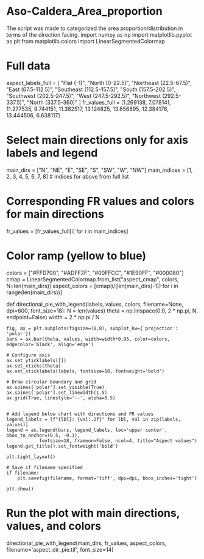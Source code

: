 # Aso-Caldera_Area_proportion
The script was made to categorized the area proportion/distribution in terms of the direction facing.
import numpy as np
import matplotlib.pyplot as plt
from matplotlib.colors import LinearSegmentedColormap

# Full data
aspect_labels_full = [
    "Flat (-1)", "North (0-22.5)", "Northeast (22.5-67.5)", "East (67.5-112.5)",
    "Southeast (112.5-157.5)", "South (157.5-202.5)", "Southwest (202.5-247.5)",
    "West (247.5-292.5)", "Northwest (292.5-337.5)", "North (337.5-360)"
]
fr_values_full = [1.269138, 7.078141, 11.277535, 9.744151, 11.382517, 13.124825, 13.656895, 12.384176, 13.444506, 6.638117]

# Select main directions only for axis labels and legend
main_dirs = ["N", "NE", "E", "SE", "S", "SW", "W", "NW"]
main_indices = [1, 2, 3, 4, 5, 6, 7, 8]  # indices for above from full list

# Corresponding FR values and colors for main directions
fr_values = [fr_values_full[i] for i in main_indices]

# Color ramp (yellow to blue)
colors = ["#FFD700", "#ADFF2F", "#00FFCC", "#1E90FF", "#000080"]
cmap = LinearSegmentedColormap.from_list("aspect_cmap", colors, N=len(main_dirs))
aspect_colors = [cmap(i/(len(main_dirs)-1)) for i in range(len(main_dirs))]

def directional_pie_with_legend(labels, values, colors, filename=None, dpi=600, font_size=18):
    N = len(values)
    theta = np.linspace(0.0, 2 * np.pi, N, endpoint=False)
    width = 2 * np.pi / N

    fig, ax = plt.subplots(figsize=(8,8), subplot_kw={'projection': 'polar'})
    bars = ax.bar(theta, values, width=width*0.95, color=colors, edgecolor='black', align='edge')

    # Configure axis
    ax.set_yticklabels([])
    ax.set_xticks(theta)
    ax.set_xticklabels(labels, fontsize=18, fontweight='bold')

    # Draw circular boundary and grid
    ax.spines['polar'].set_visible(True)
    ax.spines['polar'].set_linewidth(1.5)
    ax.grid(True, linestyle='--', alpha=0.5)


    # Add legend below chart with directions and FR values
    legend_labels = [f"{lbl}: {val:.2f}" for lbl, val in zip(labels, values)]
    legend = ax.legend(bars, legend_labels, loc='upper center', bbox_to_anchor=(0.5, -0.1),
                fontsize=18, frameon=False, ncol=4, title="Aspect values")
    legend.get_title().set_fontweight('bold')

    plt.tight_layout()

    # Save if filename specified
    if filename:
        plt.savefig(filename, format='tiff', dpi=dpi, bbox_inches='tight')

    plt.show()

# Run the plot with main directions, values, and colors
directional_pie_with_legend(main_dirs, fr_values, aspect_colors, filename='aspect_dir_pie.tif', font_size=14)
